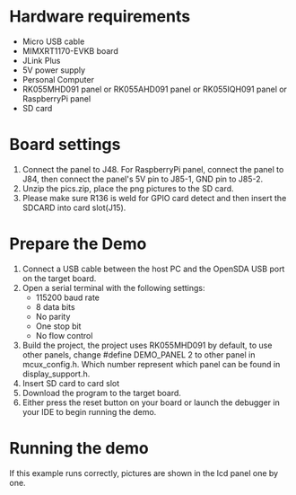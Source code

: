 Hardware requirements
=====================
- Micro USB cable
- MIMXRT1170-EVKB board
- JLink Plus
- 5V power supply
- Personal Computer
- RK055MHD091 panel or RK055AHD091 panel or RK055IQH091 panel or RaspberryPi panel
- SD card

Board settings
============
1. Connect the panel to J48. For RaspberryPi panel, connect the panel to J84,
then connect the panel's 5V pin to J85-1, GND pin to J85-2.
2. Unzip the pics.zip, place the png pictures to the SD card.
3. Please make sure R136 is weld for GPIO card detect and then insert the SDCARD into card slot(J15).


Prepare the Demo
================
1.  Connect a USB cable between the host PC and the OpenSDA USB port on the target board.
2.  Open a serial terminal with the following settings:
    - 115200 baud rate
    - 8 data bits
    - No parity
    - One stop bit
    - No flow control
3.  Build the project, the project uses RK055MHD091 by default, to use other panels,
    change
    #define DEMO_PANEL 2
    to other panel in mcux_config.h.
    Which number represent which panel can be found in display_support.h.
3.	Insert SD card to card slot
4.  Download the program to the target board.
5.  Either press the reset button on your board or launch the debugger in your IDE to begin running the demo.

Running the demo
===============
If this example runs correctly, pictures are shown in the lcd panel one by one.
